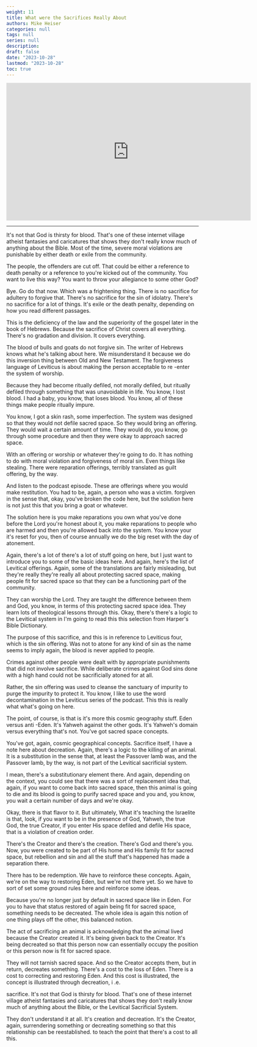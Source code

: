 ```yaml
---
weight: 11
title: What were the Sacrifices Really About
authors: Mike Heiser
categories: null
tags: null
series: null
description: 
draft: false
date: "2023-10-28"
lastmod: "2023-10-28"
toc: true
---
```


<iframe width="640" height="360" src="https://www.youtube.com/embed/aIVBeXETLn8" title="What were the Sacrifices REALLY About?" frameborder="0" allow="accelerometer; autoplay; clipboard-write; encrypted-media; gyroscope; picture-in-picture; web-share" allowfullscreen></iframe>

<!--more-->
----

It's not that God is thirsty for blood. That's one of these internet village atheist fantasies and caricatures that shows they don't really know much of anything about the Bible. Most of the time, severe moral violations are punishable by either death or exile from the community. 

The people, the offenders are cut off. That could be either a reference to death penalty or a reference to you're kicked out of the community. You want to live this way? You want to throw your allegiance to some other God? 

Bye. Go do that now. Which was a frightening thing. There is no sacrifice for adultery to forgive that. There's no sacrifice for the sin of idolatry. There's no sacrifice for a lot of things. It's exile or the death penalty, depending on how you read different passages. 

This is the deficiency of the law and the superiority of the gospel later in the book of Hebrews. Because the sacrifice of Christ covers all everything. There's no gradation and division. It covers everything. 

The blood of bulls and goats do not forgive sin. The writer of Hebrews knows what he's talking about here. We misunderstand it because we do this inversion thing between Old and New Testament. The forgiveness language of Leviticus is about making the person acceptable to re -enter the system of worship. 

Because they had become ritually defiled, not morally defiled, but ritually defiled through something that was unavoidable in life. You know, I lost blood. I had a baby, you know, that loses blood. You know, all of these things make people ritually impure. 

You know, I got a skin rash, some imperfection. The system was designed so that they would not defile sacred space. So they would bring an offering. They would wait a certain amount of time. They would do, you know, go through some procedure and then they were okay to approach sacred space. 

With an offering or worship or whatever they're going to do. It has nothing to do with moral violation and forgiveness of moral sin. Even things like stealing. There were reparation offerings, terribly translated as guilt offering, by the way. 

And listen to the podcast episode. These are offerings where you would make restitution. You had to be, again, a person who was a victim. forgiven in the sense that, okay, you've broken the code here, but the solution here is not just this that you bring a goat or whatever. 

The solution here is you make reparations you own what you've done before the Lord you're honest about it, you make reparations to people who are harmed and then you're allowed back into the system. You know your it's reset for you, then of course annually we do the big reset with the day of atonement. 

Again, there's a lot of there's a lot of stuff going on here, but I just want to introduce you to some of the basic ideas here. And again, here's the list of Levitical offerings. Again, some of the translations are fairly misleading, but they're really they're really all about protecting sacred space, making people fit for sacred space so that they can be a functioning part of the community. 

They can worship the Lord. They are taught the difference between them and God, you know, in terms of this protecting sacred space idea. They learn lots of theological lessons through this. Okay, there's there's a logic to the Levitical system in I'm going to read this this selection from Harper's Bible Dictionary. 

The purpose of this sacrifice, and this is in reference to Leviticus four, which is the sin offering. Was not to atone for any kind of sin as the name seems to imply again, the blood is never applied to people. 

Crimes against other people were dealt with by appropriate punishments that did not involve sacrifice. While deliberate crimes against God sins done with a high hand could not be sacrificially atoned for at all. 

Rather, the sin offering was used to cleanse the sanctuary of impurity to purge the impurity to protect it. You know, I like to use the word decontamination in the Leviticus series of the podcast. This this is really what what's going on here. 

The point, of course, is that is it's more this cosmic geography stuff. Eden versus anti -Eden. It's Yahweh against the other gods. It's Yahweh's domain versus everything that's not. You've got sacred space concepts. 

You've got, again, cosmic geographical concepts. Sacrifice itself, I have a note here about decreation. Again, there's a logic to the killing of an animal. It is a substitution in the sense that, at least the Passover lamb was, and the Passover lamb, by the way, is not part of the Levitical sacrificial system. 

I mean, there's a substitutionary element there. And again, depending on the context, you could see that there was a sort of replacement idea that, again, if you want to come back into sacred space, then this animal is going to die and its blood is going to purify sacred space and you and, you know, you wait a certain number of days and we're okay. 

Okay, there is that flavor to it. But ultimately, What it's teaching the Israelite is that, look, if you want to be in the presence of God, Yahweh, the true God, the true Creator, if you enter His space defiled and defile His space, that is a violation of creation order. 

There's the Creator and there's the creation. There's God and there's you. Now, you were created to be part of His home and His family fit for sacred space, but rebellion and sin and all the stuff that's happened has made a separation there. 

There has to be redemption. We have to reinforce these concepts. Again, we're on the way to restoring Eden, but we're not there yet. So we have to sort of set some ground rules here and reinforce some ideas. 

Because you're no longer just by default in sacred space like in Eden. For you to have that status restored of again being fit for sacred space, something needs to be decreated. The whole idea is again this notion of one thing plays off the other, this balanced notion. 

The act of sacrificing an animal is acknowledging that the animal lived because the Creator created it. It's being given back to the Creator. It's being decreated so that this person now can essentially occupy the position or this person now is fit for sacred space. 

They will not tarnish sacred space. And so the Creator accepts them, but in return, decreates something. There's a cost to the loss of Eden. There is a cost to correcting and restoring Eden. And this cost is illustrated, the concept is illustrated through decreation, i .e. 

sacrifice. It's not that God is thirsty for blood. That's one of these internet village atheist fantasies and caricatures that shows they don't really know much of anything about the Bible, or the Levitical Sacrificial System. 

They don't understand it at all. It's creation and decreation. It's the Creator, again, surrendering something or decreating something so that this relationship can be reestablished. to teach the point that there's a cost to all this. 

